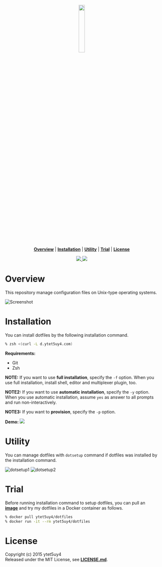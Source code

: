 <p align='center'>
<img width=20% src='https://raw.githubusercontent.com/wiki/ytet5uy4/dotfiles/dotfiles.png'>
</p>

<p align='center'>
<b><a href='#overview'>Overview</a></b>
|
<b><a href='#installation'>Installation</a></b>
|
<b><a href='#utility'>Utility</a></b>
|
<b><a href='#trial'>Trial</a></b>
|
<b><a href='#license'>License</a></b>
</p>

<p align='center'>
  <a href='//github.com/ytet5uy4/dotfiles/blob/master/LICENSE.md'>
    <img src='https://img.shields.io/github/license/mashape/apistatus.svg?style=flat-square'>
  </a>
  <img src='https://img.shields.io/badge/platform-GNU%2FLinux%20|%20Darwin-lightgrey.svg?style=flat-square'>
</p>


# Overview
This repository manage configuration files on Unix-type operating systems.

![Screenshot]

# Installation
You can install dotfiles by the following installation command.

```zsh
% zsh <(curl -L d.ytet5uy4.com)
```

**Requirements:**
* Git
* Zsh

**NOTE:** If you want to use **full installation**, specify the `-f` option.
When you use full installation, install shell, editor and multiplexer plugin, too.

**NOTE2:** If you want to use **automatic installation**,
specify the `-y` option. When you use automatic installation,
assume `yes` as answer to all prompts and run non-interactively.

**NOTE3:** If you want to **provision**, specify the `-p` option.

**Demo:**
<a href="//asciinema.org/a/48340" target="_blank"><img src="https://raw.githubusercontent.com/wiki/ytet5uy4/dotfiles/demo.png"></a>

# Utility
You can manage dotfiles with `dotsetup` command if dotfiles was installed
by the installation command.

![dotsetup1]
![dotsetup2]

# Trial
Before running installation command to setup dotfiles, you can pull
an **[image]** and try my dotfiles in a Docker container as follows.
```zsh
% docker pull ytet5uy4/dotfiles
% docker run -it --rm ytet5uy4/dotfiles
```

# License
Copyright (c) 2015 ytet5uy4  
Released under the MIT License, see **[LICENSE.md]**.

[Screenshot]: https://raw.githubusercontent.com/wiki/ytet5uy4/dotfiles/screenshot.png
[dotsetup1]: https://raw.githubusercontent.com/wiki/ytet5uy4/dotfiles/dotsetup1.png
[dotsetup2]: https://raw.githubusercontent.com/wiki/ytet5uy4/dotfiles/dotsetup2.png
[image]: //hub.docker.com/r/ytet5uy4/dotfiles
[LICENSE.md]: //github.com/ytet5uy4/dotfiles/blob/master/LICENSE.md
